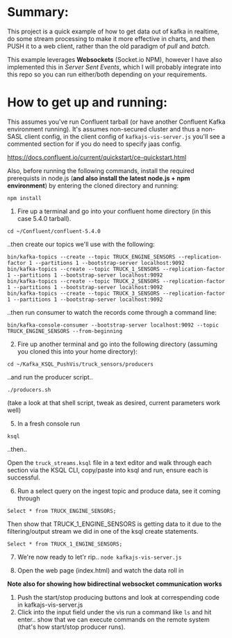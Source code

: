 # Summary:

This project is a quick example of how to get data out of kafka in realtime, do some stream processing to make it more effective in charts, and then PUSH it to a web client, rather than the old paradigm of *pull* and *batch*. 

This example leverages __Websockets__ (Socket.io NPM), however I have also implemented this in *Server Sent Events*, which I will probably integrate into this repo so you can run either/both depending on your requirements.



# How to get up and running:

This assumes you've run Confluent tarball (or have another Confluent Kafka environment running). It's assumes non-secured cluster and thus a non-SASL client config, in the client config of `kafkajs-vis-server.js` you'll see a commented section for if you do need to specify jaas config. 

https://docs.confluent.io/current/quickstart/ce-quickstart.html

Also, before running the following commands, install the required prerequists in node.js (__and also install the latest node.js + npm environment__) by entering the cloned directory and running:

```npm install```

1. Fire up a terminal and go into your confluent home directory (in this case 5.4.0 tarball).

```cd ~/Confluent/confluent-5.4.0```

..then create our topics we'll use with the following:

```
bin/kafka-topics --create --topic TRUCK_ENGINE_SENSORS --replication-factor 1 --partitions 1 --bootstrap-server localhost:9092
bin/kafka-topics --create --topic TRUCK_1_SENSORS --replication-factor 1 --partitions 1 --bootstrap-server localhost:9092
bin/kafka-topics --create --topic TRUCK_2_SENSORS --replication-factor 1 --partitions 1 --bootstrap-server localhost:9092
bin/kafka-topics --create --topic TRUCK_3_SENSORS --replication-factor 1 --partitions 1 --bootstrap-server localhost:9092
```

..then run consumer to watch the records come through a command line:

```bin/kafka-console-consumer --bootstrap-server localhost:9092 --topic TRUCK_ENGINE_SENSORS --from-beginning```


2. Fire up another terminal and go into the following directory (assuming you cloned this into your home directory):

```cd ~/Kafka_KSQL_PushVis/truck_sensors/producers```

..and run the producer script..

```./producers.sh```

(take a look at that shell script, tweak as desired, current parameters work well)

5. In a fresh console run 

```ksql```

..then..

Open the `truck_streams.ksql` file in a text editor and walk through each section via the KSQL CLI, copy/paste into ksql and run, ensure each is successful.

6. Run a select query on the ingest topic and produce data, see it coming through

```Select * from TRUCK_ENGINE_SENSORS;```

Then show that TRUCK_1_ENGINE_SENSORS is getting data to it due to the filtering/output stream we did in one of the ksql create statements.

```Select * from TRUCK_1_ENGINE_SENSORS;```

7. We're now ready to let'r rip.. 
```node kafkajs-vis-server.js```

8. Open the web page (index.html) and watch the data roll in



<b>Note also for showing how bidirectinal websocket communication works </b>

1. Push the start/stop producing buttons and look at correspending code in kafkajs-vis-server.js 
2. Click into the input field under the vis run a command like `ls` and hit enter.. show that we can execute commands on the remote system (that's how start/stop producer runs). 
